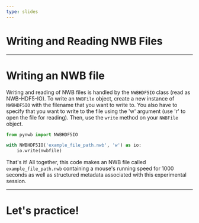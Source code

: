 ```yaml
---
type: slides
---
```


# Writing and Reading NWB Files

---

# Writing an NWB file

Writing and reading of NWB files is handled by the `NWBHDF5IO` class (read as NWB-HDF5-IO). To write an `NWBFile` object, create a new instance of `NWBHDF5IO` with the filename that you want to write to. You also have to specify that you want to write to the file using the 'w' argument (use 'r' to open the file for reading). Then, use the `write` method on your `NWBFile` object.

```python
from pynwb import NWBHDF5IO

with NWBHDF5IO('example_file_path.nwb', 'w') as io:
    io.write(nwbfile)
```

That's it! All together, this code makes an NWB file called `example_file_path.nwb` containing a mouse's running speed for 1000 seconds as well as structured metadata associated with this experimental session.

---

# Let's practice!
